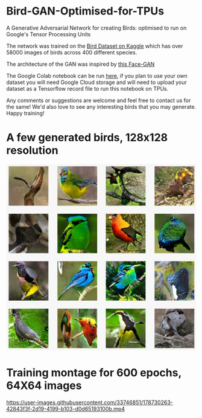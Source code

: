 # Bird-GAN-Optimised-for-TPUs
A Generative Adversarial Network for creating Birds: optimised to run on  Google's Tensor Processing Units

The network was trained on the [Bird Dataset on Kaggle](https://www.kaggle.com/datasets/gpiosenka/100-bird-species) which has over 58000 images of birds across 400 different species. 

The architecture of the GAN was inspired by [this Face-GAN](https://github.com/jeffheaton/present/blob/master/youtube/gan/gans_scratch.ipynb)

The Google Colab notebook can be run [here](https://colab.research.google.com/drive/1_jerqSSkL0e0VvqUcAFx6uyFv6HgCCLO?usp=sharing), if you plan to use your own dataset you will need Google Cloud storage and will need to upload your dataset as a Tensorflow record file to run this notebook on TPUs.

Any comments or suggestions are welcome and feel free to contact us for the same! We'd also love to see any interesting birds that you may generate. 
Happy training!


# A few generated birds, 128x128 resolution
![Generated Birds](https://github.com/RaghavGirgaonkar/Bird-GAN-Optimised-for-TPUs/blob/main/images/bird_examples.jpeg?raw=true)

# Training montage for 600 epochs, 64X64 images
https://user-images.githubusercontent.com/33746851/178730263-42843f3f-2d19-4199-b103-d0d65193100b.mp4


